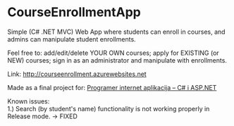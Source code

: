 # CourseEnrollmentApp
Simple (C# .NET MVC) Web App where students can enroll in courses, and admins can manipulate student enrollments.

Feel free to: add/edit/delete YOUR OWN courses; apply for EXISTING (or NEW) courses; sign in as an administrator and manipulate with enrollments.

Link: <a href='http://courseenrollment.azurewebsites.net' target="_blank">http://courseenrollment.azurewebsites.net</a>

Made as a final project for: [Programer internet aplikacija – C# i ASP.NET](https://www.algebra.hr/edukacija/razvoj-aplikacija/programer-internet-aplikacija-c-i-asp-net/?gclid=EAIaIQobChMIqO_Hkrui1wIVRhbTCh03SgxBEAAYASAAEgJYHvD_BwE)

Known issues:  
1.) Search (by student's name) functionality is not working properly in Release mode. -> FIXED
